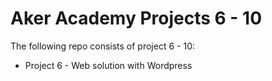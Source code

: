 # Aker Academy Projects 6 - 10
The following repo consists of project 6 - 10:
* Project 6 - Web solution with Wordpress